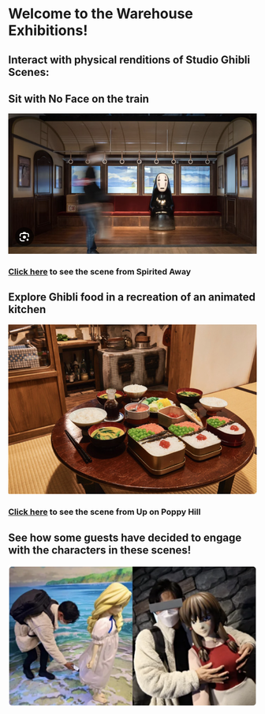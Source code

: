 # Welcome to the Warehouse Exhibitions!

## Interact with physical renditions of Studio Ghibli Scenes:

## Sit with No Face on the train
![No Face Park](park-noface.png)
### [Click here]() to see the scene from Spirited Away

## Explore Ghibli food in a recreation of an animated kitchen
![Poppy Food Park](poppy-food-park.png)
### [Click here]() to see the scene from Up on Poppy Hill

## See how some guests have decided to engage with the characters in these scenes!
![Sexualizing characters](sexualizing-characters.png)

